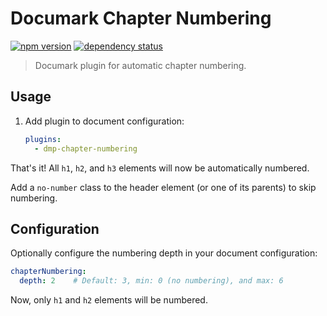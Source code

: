 # Documark Chapter Numbering

[![npm version](https://badge.fury.io/js/dmp-chapter-numbering.svg)](http://badge.fury.io/js/dmp-chapter-numbering)
[![dependency status](https://david-dm.org/documark/dmp-chapter-numbering.svg)](https://david-dm.org/documark/dmp-chapter-numbering)

> Documark plugin for automatic chapter numbering.

## Usage

1. Add plugin to document configuration:

	```yaml
	plugins:
	  - dmp-chapter-numbering
	```

That's it! All `h1`, `h2`, and `h3` elements will now be automatically numbered.

Add a `no-number` class to the header element (or one of its parents) to skip numbering.

## Configuration

Optionally configure the numbering depth in your document configuration:

```yaml
chapterNumbering:
  depth: 2    # Default: 3, min: 0 (no numbering), and max: 6
```

Now, only `h1` and `h2` elements will be numbered.
